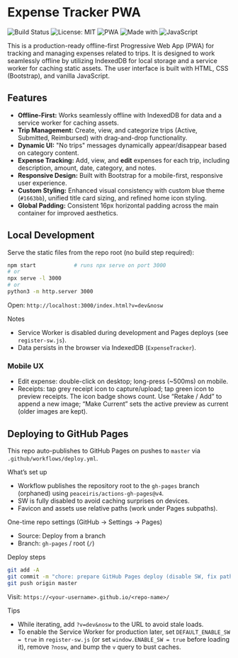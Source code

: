 # Expense Tracker PWA

![Build Status](https://img.shields.io/badge/build-passing-brightgreen?style=for-the-badge)
![License: MIT](https://img.shields.io/badge/License-MIT-yellow.svg?style=for-the-badge)
![PWA](https://img.shields.io/badge/PWA-enabled-brightgreen?style=for-the-badge)
![Made with](https://img.shields.io/badge/Made%20with-Bootstrap-blueviolet?style=for-the-badge)
![JavaScript](https://img.shields.io/badge/JavaScript-F7DF1E?style=for-the-badge&logo=javascript&logoColor=black)

This is a production-ready offline-first Progressive Web App (PWA) for tracking and managing expenses related to trips. It is designed to work seamlessly offline by utilizing IndexedDB for local storage and a service worker for caching static assets. The user interface is built with HTML, CSS (Bootstrap), and vanilla JavaScript.

## Features

*   **Offline-First:** Works seamlessly offline with IndexedDB for data and a service worker for caching assets.
*   **Trip Management:** Create, view, and categorize trips (Active, Submitted, Reimbursed) with drag-and-drop functionality.
*   **Dynamic UI:** "No trips" messages dynamically appear/disappear based on category content.
*   **Expense Tracking:** Add, view, and **edit** expenses for each trip, including description, amount, date, category, and notes.
*   **Responsive Design:** Built with Bootstrap for a mobile-first, responsive user experience.
*   **Custom Styling:** Enhanced visual consistency with custom blue theme (`#1663bb`), unified title card sizing, and refined home icon styling.
*   **Global Padding:** Consistent 16px horizontal padding across the main container for improved aesthetics.

## Local Development

Serve the static files from the repo root (no build step required):

```bash
npm start            # runs npx serve on port 3000
# or
npx serve -l 3000
# or
python3 -m http.server 3000
```

Open: `http://localhost:3000/index.html?v=dev&nosw`

Notes
- Service Worker is disabled during development and Pages deploys (see `register-sw.js`).
- Data persists in the browser via IndexedDB (`ExpenseTracker`).
 
### Mobile UX
- Edit expense: double-click on desktop; long-press (~500ms) on mobile.
- Receipts: tap grey receipt icon to capture/upload; tap green icon to preview receipts. The icon badge shows count. Use “Retake / Add” to append a new image; “Make Current” sets the active preview as current (older images are kept).

## Deploying to GitHub Pages

This repo auto-publishes to GitHub Pages on pushes to `master` via `.github/workflows/deploy.yml`.

What’s set up
- Workflow publishes the repository root to the `gh-pages` branch (orphaned) using `peaceiris/actions-gh-pages@v4`.
- SW is fully disabled to avoid caching surprises on devices.
- Favicon and assets use relative paths (work under Pages subpaths).

One-time repo settings (GitHub → Settings → Pages)
- Source: Deploy from a branch
- Branch: `gh-pages` / root (`/`)

Deploy steps
```bash
git add -A
git commit -m "chore: prepare GitHub Pages deploy (disable SW, fix paths)"
git push origin master
```

Visit: `https://<your-username>.github.io/<repo-name>/`

Tips
- While iterating, add `?v=dev&nosw` to the URL to avoid stale loads.
 - To enable the Service Worker for production later, set `DEFAULT_ENABLE_SW = true` in `register-sw.js` (or set `window.ENABLE_SW = true` before loading it), remove `?nosw`, and bump the `v` query to bust caches.
